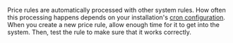 
Price rules are automatically processed with other system rules. How often this processing happens depends on your installation's [cron configuration](https://devdocs.magento.com/guides/v2.3/config-guide/cli/config-cli-subcommands-cron.html). When you create a new price rule, allow enough time for it to get into the system. Then, test the rule to make sure that it works correctly.
